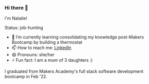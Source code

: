 ### Hi there 👋
I'm Natalie!

Status: job-hunting 

- 🌱 I’m currently learning consolidating my knowledge post-Makers Bootcamp by building a thermostat 
- 📫 How to reach me: <a href="https://www.linkedin.com/in/natalietheodoropoulou/">LinkedIn</a>
- 😄 Pronouns: she/her
- ⚡ Fun fact: I am a mum of 3 daughters :) 

I graduated from Makers Academy's full stack software development bootcamp in Feb '22.
